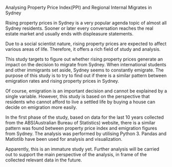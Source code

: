 Analysing Property Price Index(PPI)  and Regional Internal Migrates in Sydney

Rising property prices in Sydney is a very popular agenda topic of almost all Sydney residents. Sooner or later every conversation reaches the real estate market and usually ends with displeasure statements.

Due to a social scientist nature, rising property prices are expected to affect various areas of life. Therefore, it offers a rich field of study and analysis.

This study targets to figure out whether rising property prices generate an impact on the decision to migrate from Sydney. When international students and other immigrants set aside, Sydney seems to constantly emigrate. The purpose of this study is to try to find out if there is a similar pattern between emigration rates and rising property prices in Sydney.

Of course, emigration is an important decision and cannot be explained by a single variable. However, this study is based on the perspective that residents who cannot afford to live a settled life by buying a house can decide on emigration more easily.

In the first phase of the study, based on data for the last 10 years collected from the ABS(Australian Bureau of Statistics) website, there is a similar pattern was found between property price index and emigration figures from Sydney. The analysis was performed by utilising Python 3. Pandas and Matlotlib have been used for analysis and visualization.

Apparently, this is an immature study yet. Further analysis will be carried out to support the main perspective of the analysis, in frame of the collected relevant data in the future.
